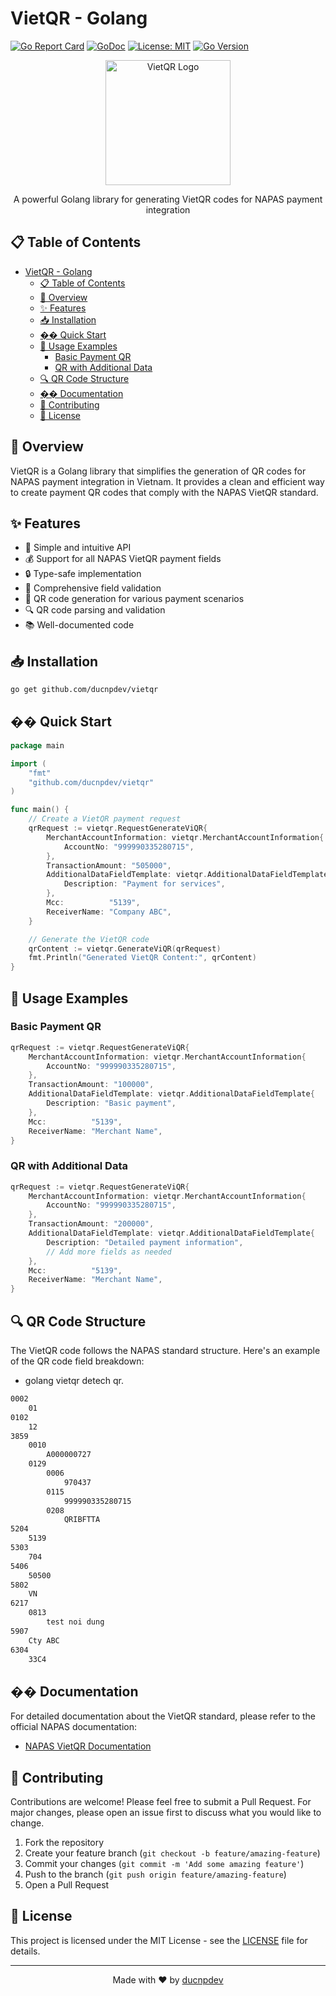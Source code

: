 # VietQR - Golang

[![Go Report Card](https://goreportcard.com/badge/github.com/ducnpdev/vietqr)](https://goreportcard.com/report/github.com/ducnpdev/vietqr)
[![GoDoc](https://godoc.org/github.com/ducnpdev/vietqr?status.svg)](https://godoc.org/github.com/ducnpdev/vietqr)
[![License: MIT](https://img.shields.io/badge/License-MIT-yellow.svg)](https://opensource.org/licenses/MIT)
[![Go Version](https://img.shields.io/badge/Go-1.16%2B-blue.svg)](https://golang.org)

<div align="center">
  <img src="https://res.cloudinary.com/taskmanagereaglob123/image/upload/v1641970995/VietQR.46a78cbb_utwzzh.png" alt="VietQR Logo" width="200"/>
  
  A powerful Golang library for generating VietQR codes for NAPAS payment integration
</div>

## 📋 Table of Contents

- [VietQR - Golang](#vietqr---golang)
  - [📋 Table of Contents](#-table-of-contents)
  - [🌟 Overview](#-overview)
  - [✨ Features](#-features)
  - [📥 Installation](#-installation)
  - [�� Quick Start](#-quick-start)
  - [📖 Usage Examples](#-usage-examples)
    - [Basic Payment QR](#basic-payment-qr)
    - [QR with Additional Data](#qr-with-additional-data)
  - [🔍 QR Code Structure](#-qr-code-structure)
  - [�� Documentation](#-documentation)
  - [🤝 Contributing](#-contributing)
  - [📄 License](#-license)

## 🌟 Overview

VietQR is a Golang library that simplifies the generation of QR codes for NAPAS payment integration in Vietnam. It provides a clean and efficient way to create payment QR codes that comply with the NAPAS VietQR standard.

## ✨ Features

- 🚀 Simple and intuitive API
- 💰 Support for all NAPAS VietQR payment fields
- 🔒 Type-safe implementation
- 📝 Comprehensive field validation
- 🎯 QR code generation for various payment scenarios
- 🔍 QR code parsing and validation
- 📚 Well-documented code

## 📥 Installation

```bash
go get github.com/ducnpdev/vietqr
```

## �� Quick Start

```go
package main

import (
    "fmt"
    "github.com/ducnpdev/vietqr"
)

func main() {
    // Create a VietQR payment request
    qrRequest := vietqr.RequestGenerateViQR{
        MerchantAccountInformation: vietqr.MerchantAccountInformation{
            AccountNo: "999990335280715",
        },
        TransactionAmount: "505000",
        AdditionalDataFieldTemplate: vietqr.AdditionalDataFieldTemplate{
            Description: "Payment for services",
        },
        Mcc:          "5139",
        ReceiverName: "Company ABC",
    }

    // Generate the VietQR code
    qrContent := vietqr.GenerateViQR(qrRequest)
    fmt.Println("Generated VietQR Content:", qrContent)
}
```

## 📖 Usage Examples

### Basic Payment QR
```go
qrRequest := vietqr.RequestGenerateViQR{
    MerchantAccountInformation: vietqr.MerchantAccountInformation{
        AccountNo: "999990335280715",
    },
    TransactionAmount: "100000",
    AdditionalDataFieldTemplate: vietqr.AdditionalDataFieldTemplate{
        Description: "Basic payment",
    },
    Mcc:          "5139",
    ReceiverName: "Merchant Name",
}
```

### QR with Additional Data
```go
qrRequest := vietqr.RequestGenerateViQR{
    MerchantAccountInformation: vietqr.MerchantAccountInformation{
        AccountNo: "999990335280715",
    },
    TransactionAmount: "200000",
    AdditionalDataFieldTemplate: vietqr.AdditionalDataFieldTemplate{
        Description: "Detailed payment information",
        // Add more fields as needed
    },
    Mcc:          "5139",
    ReceiverName: "Merchant Name",
}
```

## 🔍 QR Code Structure

The VietQR code follows the NAPAS standard structure. Here's an example of the QR code field breakdown:

- golang vietqr detech qr.
```txt
0002
    01
0102
    12
3859
    0010
        A000000727
    0129
        0006
            970437
        0115
            999990335280715
        0208
            QRIBFTTA
5204
    5139
5303
    704
5406
    50500
5802
    VN
6217
    0813
        test noi dung
5907
    Cty ABC
6304
    33C4
```

## �� Documentation

For detailed documentation about the VietQR standard, please refer to the official NAPAS documentation:
- [NAPAS VietQR Documentation](https://vietqr.net/portal-service/download/documents/QR_Format_T&C_v1.0_VN_092021.pdf)

## 🤝 Contributing

Contributions are welcome! Please feel free to submit a Pull Request. For major changes, please open an issue first to discuss what you would like to change.

1. Fork the repository
2. Create your feature branch (`git checkout -b feature/amazing-feature`)
3. Commit your changes (`git commit -m 'Add some amazing feature'`)
4. Push to the branch (`git push origin feature/amazing-feature`)
5. Open a Pull Request

## 📄 License

This project is licensed under the MIT License - see the [LICENSE](LICENSE) file for details.

---

<div align="center">
  Made with ❤️ by <a href="https://github.com/ducnpdev">ducnpdev</a>
</div>